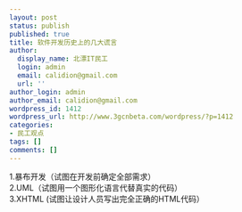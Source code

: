 ```yaml
---
layout: post
status: publish
published: true
title: 软件开发历史上的几大谎言
author:
  display_name: 北漂IT民工
  login: admin
  email: calidion@gmail.com
  url: ''
author_login: admin
author_email: calidion@gmail.com
wordpress_id: 1412
wordpress_url: http://www.3gcnbeta.com/wordpress/?p=1412
categories:
- 民工观点
tags: []
comments: []
---
```

<p>1.暴布开发（试图在开发前确定全部需求）<br />
2.UML（试图用一个图形化语言代替真实的代码）<br />
3.XHTML (试图让设计人员写出完全正确的HTML代码）</p>
